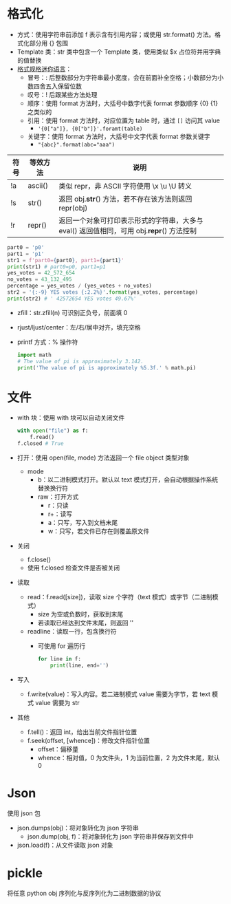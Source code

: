 # 格式化

- 方式：使用字符串前添加 f 表示含有引用内容；或使用 str.format() 方法。格式化部分用 {} 包围
- Template 类：str 类中包含一个 Template 类，使用类似 $x 占位符并用字典的值替换
- [格式规格迷你语言](https://docs.python.org/zh-cn/3.8/library/string.html#formatspec)：
	- 冒号：: 后整数部分为字符串最小宽度，会在前面补全空格；小数部分为小数四舍五入保留位数
	- 叹号：! 后跟某些方法处理
	- 顺序：使用 format 方法时，大括号中数字代表 format 参数顺序 {0} {1} 之类似的
	- 引用：使用 format 方法时，对应位置为 table 时，通过 `[]` 访问其 value
		- `'{0["a"]}, {0["b"]}'.foramt(table)`
	- 关键字：使用 format 方法时，大括号中文字代表 format 参数关键字
		- `"{abc}".format(abc="aaa")`

 | 符号 | 等效方法 | 说明                                                                                       |
 | ---- | -------- | ------------------------------------------------------------------------------------------ |
 | !a   | ascii()  | 类似 repr，非 ASCII 字符使用 \x \u \U 转义                                                 |
 | !s   | str()    | 返回 obj.__str__() 方法，若不存在该方法则返回 repr(obj)                                    | 
 | !r   | repr()   | 返回一个对象可打印表示形式的字符串，大多与 eval() 返回值相同，可用 obj.__repr__() 方法控制 |

```python
part0 = 'p0'
part1 = 'p1'
str1 = f'part0={part0}, part1={part1}'
print(str1) # part0=p0, part1=p1
yes_votes = 42_572_654
no_votes = 43_132_495
percentage = yes_votes / (yes_votes + no_votes)
str2 = '{:-9} YES votes {:2.2%}'.format(yes_votes, percentage)
print(str2) # ' 42572654 YES votes 49.67%'
```

- zfill：str.zfill(n) 可识别正负号，前面填 0
- rjust/ljust/center：左/右/居中对齐，填充空格
- printf 方式：% 操作符
    
    ```python
    import math
    # The value of pi is approximately 3.142.
    print('The value of pi is approximately %5.3f.' % math.pi)
    ```
# 文件

- with 块：使用 with 块可以自动关闭文件
    
    ```python
    with open("file") as f:
        f.read()
    f.closed # True
    ```
    
- 打开：使用 open(file, mode) 方法返回一个 file object 类型对象
    - mode
        - b：以二进制模式打开。默认以 text 模式打开，会自动根据操作系统替换换行符
        - raw：打开方式
            - r：只读
            - r+：读写
            - a：只写，写入到文档末尾
            - w：只写，若文件已存在则覆盖原文件
- 关闭
    - f.close()
    - 使用 f.closed 检查文件是否被关闭
- 读取
    - read：f.read([size])，读取 size 个字符（text 模式）或字节（二进制模式）
        - size 为空或负数时，获取到末尾
        - 若读取已经达到文件末尾，则返回 ''
    - readline：读取一行，包含换行符
        - 可使用 for 遍历行
            
            ```python
            for line in f:
                print(line, end='')
            ```
            
- 写入
    - f.write(value)：写入内容。若二进制模式 value 需要为字节，若 text 模式 value 需要为 str
- 其他
    - f.tell()：返回 int，给出当前文件指针位置
    - f.seek(offset, [whence])：修改文件指针位置
        - offset：偏移量
        - whence：相对值，0 为文件头，1 为当前位置，2 为文件末尾，默认 0
# Json

使用 json 包
- json.dumps(obj)：将对象转化为 json 字符串
    - json.dump(obj, f)：将对象转化为 json 字符串并保存到文件中
- json.load(f)：从文件读取 json 对象
# pickle

将任意 python obj 序列化与反序列化为二进制数据的协议